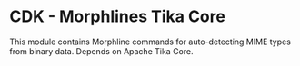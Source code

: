 # CDK - Morphlines Tika Core

This module contains Morphline commands for auto-detecting MIME types from binary data. Depends on Apache Tika Core.
